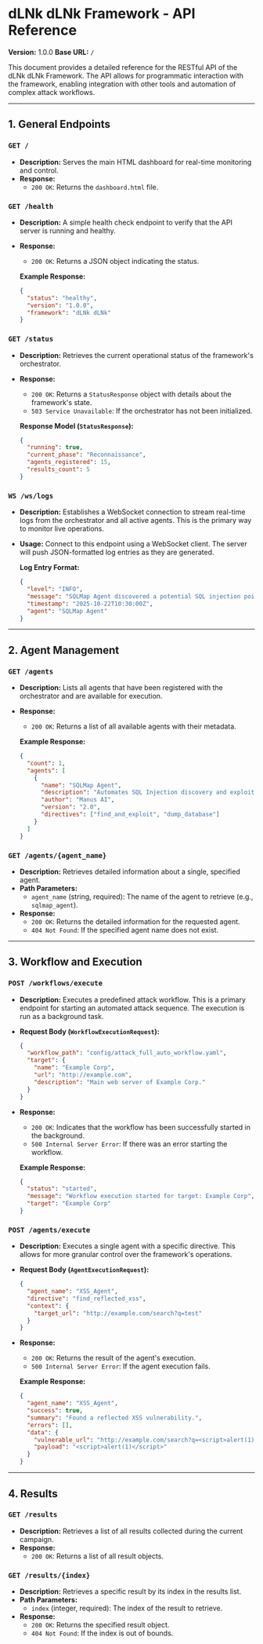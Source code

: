 # dLNk dLNk Framework - API Reference

**Version:** 1.0.0
**Base URL:** `/`

This document provides a detailed reference for the RESTful API of the dLNk dLNk Framework. The API allows for programmatic interaction with the framework, enabling integration with other tools and automation of complex attack workflows.

---

## 1. General Endpoints

### **`GET /`**

- **Description:** Serves the main HTML dashboard for real-time monitoring and control.
- **Response:**
  - `200 OK`: Returns the `dashboard.html` file.

### **`GET /health`**

- **Description:** A simple health check endpoint to verify that the API server is running and healthy.
- **Response:**
  - `200 OK`: Returns a JSON object indicating the status.

  **Example Response:**
  ```json
  {
    "status": "healthy",
    "version": "1.0.0",
    "framework": "dLNk dLNk"
  }
  ```

### **`GET /status`**

- **Description:** Retrieves the current operational status of the framework's orchestrator.
- **Response:**
  - `200 OK`: Returns a `StatusResponse` object with details about the framework's state.
  - `503 Service Unavailable`: If the orchestrator has not been initialized.

  **Response Model (`StatusResponse`):**
  ```json
  {
    "running": true,
    "current_phase": "Reconnaissance",
    "agents_registered": 15,
    "results_count": 5
  }
  ```

### **`WS /ws/logs`**

- **Description:** Establishes a WebSocket connection to stream real-time logs from the orchestrator and all active agents. This is the primary way to monitor live operations.
- **Usage:** Connect to this endpoint using a WebSocket client. The server will push JSON-formatted log entries as they are generated.

  **Log Entry Format:**
  ```json
  {
    "level": "INFO",
    "message": "SQLMap Agent discovered a potential SQL injection point.",
    "timestamp": "2025-10-22T10:30:00Z",
    "agent": "SQLMap Agent"
  }
  ```

---

## 2. Agent Management

### **`GET /agents`**

- **Description:** Lists all agents that have been registered with the orchestrator and are available for execution.
- **Response:**
  - `200 OK`: Returns a list of all available agents with their metadata.

  **Example Response:**
  ```json
  {
    "count": 1,
    "agents": [
      {
        "name": "SQLMap Agent",
        "description": "Automates SQL Injection discovery and exploitation.",
        "author": "Manus AI",
        "version": "2.0",
        "directives": ["find_and_exploit", "dump_database"]
      }
    ]
  }
  ```

### **`GET /agents/{agent_name}`**

- **Description:** Retrieves detailed information about a single, specified agent.
- **Path Parameters:**
  - `agent_name` (string, required): The name of the agent to retrieve (e.g., `sqlmap_agent`).
- **Response:**
  - `200 OK`: Returns the detailed information for the requested agent.
  - `404 Not Found`: If the specified agent name does not exist.

---

## 3. Workflow and Execution

### **`POST /workflows/execute`**

- **Description:** Executes a predefined attack workflow. This is a primary endpoint for starting an automated attack sequence. The execution is run as a background task.
- **Request Body (`WorkflowExecutionRequest`):**
  ```json
  {
    "workflow_path": "config/attack_full_auto_workflow.yaml",
    "target": {
      "name": "Example Corp",
      "url": "http://example.com",
      "description": "Main web server of Example Corp."
    }
  }
  ```
- **Response:**
  - `200 OK`: Indicates that the workflow has been successfully started in the background.
  - `500 Internal Server Error`: If there was an error starting the workflow.

  **Example Response:**
  ```json
  {
    "status": "started",
    "message": "Workflow execution started for target: Example Corp",
    "target": "Example Corp"
  }
  ```

### **`POST /agents/execute`**

- **Description:** Executes a single agent with a specific directive. This allows for more granular control over the framework's operations.
- **Request Body (`AgentExecutionRequest`):**
  ```json
  {
    "agent_name": "XSS_Agent",
    "directive": "find_reflected_xss",
    "context": {
      "target_url": "http://example.com/search?q=test"
    }
  }
  ```
- **Response:**
  - `200 OK`: Returns the result of the agent's execution.
  - `500 Internal Server Error`: If the agent execution fails.

  **Example Response:**
  ```json
  {
    "agent_name": "XSS_Agent",
    "success": true,
    "summary": "Found a reflected XSS vulnerability.",
    "errors": [],
    "data": {
      "vulnerable_url": "http://example.com/search?q=<script>alert(1)</script>",
      "payload": "<script>alert(1)</script>"
    }
  }
  ```

---

## 4. Results

### **`GET /results`**

- **Description:** Retrieves a list of all results collected during the current campaign.
- **Response:**
  - `200 OK`: Returns a list of all result objects.

### **`GET /results/{index}`**

- **Description:** Retrieves a specific result by its index in the results list.
- **Path Parameters:**
  - `index` (integer, required): The index of the result to retrieve.
- **Response:**
  - `200 OK`: Returns the specified result object.
  - `404 Not Found`: If the index is out of bounds.

